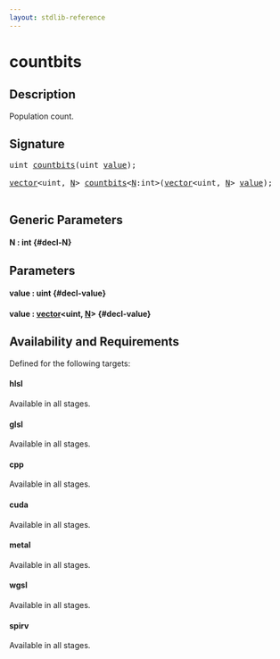 ```yaml
---
layout: stdlib-reference
---
```


# countbits

## Description

Population count.




## Signature 

<pre>
<span class="code_keyword">uint</span> <a href="/stdlib-reference/global-decls/countbits">countbits</a>(<span class="code_keyword">uint</span> <a href="/stdlib-reference/global-decls/countbits#decl-value" class="code_param">value</a>);

<a href="/stdlib-reference/types/vector/index" class="code_type">vector</a>&lt;<span class="code_keyword">uint</span>, <a href="/stdlib-reference/global-decls/countbits#decl-N" class="code_var">N</a>&gt; <a href="/stdlib-reference/global-decls/countbits">countbits</a>&lt;<a href="/stdlib-reference/global-decls/countbits#decl-N" class="code_var">N</a>:<span class="code_keyword">int</span>&gt;(<a href="/stdlib-reference/types/vector/index" class="code_type">vector</a>&lt;<span class="code_keyword">uint</span>, <a href="/stdlib-reference/global-decls/countbits#decl-N" class="code_var">N</a>&gt; <a href="/stdlib-reference/global-decls/countbits#decl-value" class="code_param">value</a>);

</pre>

## Generic Parameters

#### N  : int {#decl-N}

## Parameters

#### value  : uint {#decl-value}
#### value  : [vector](/stdlib-reference/types/vector/index)\<uint, [N](/stdlib-reference/types/vector/index#decl-N)\> {#decl-value}

## Availability and Requirements

Defined for the following targets:

#### hlsl
Available in all stages.

#### glsl
Available in all stages.

#### cpp
Available in all stages.

#### cuda
Available in all stages.

#### metal
Available in all stages.

#### wgsl
Available in all stages.

#### spirv
Available in all stages.



